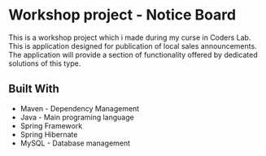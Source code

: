# Workshop project - Notice Board
This is a workshop project which i made during my curse in Coders Lab. 
This is application designed for publication of local sales announcements.
The application will provide a section of functionality offered by dedicated solutions of this type.

## Built With

* Maven - Dependency Management
* Java - Main programing language
* Spring Framework
* Spring Hibernate
* MySQL - Database management

